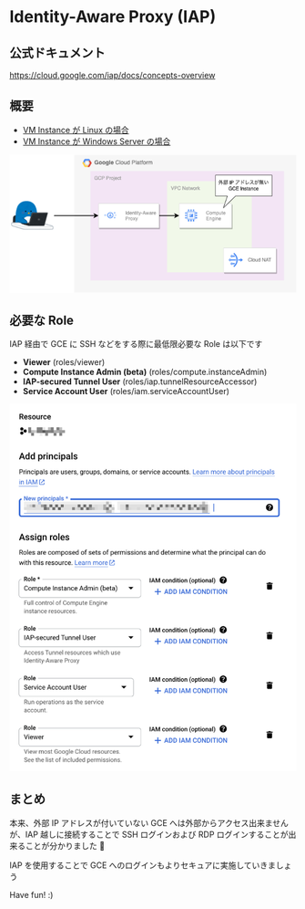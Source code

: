 # Identity-Aware Proxy (IAP)

## 公式ドキュメント

https://cloud.google.com/iap/docs/concepts-overview

## 概要

- [VM Instance が Linux の場合](./linux/)
- [VM Instance が Windows Server の場合](./windows)

![](./_img/main.png)

## 必要な Role

IAP 経由で GCE に SSH などをする際に最低限必要な Role は以下です

- **Viewer** (roles/viewer)
- **Compute Instance Admin (beta)** (roles/compute.instanceAdmin)
- **IAP-secured Tunnel User** (roles/iap.tunnelResourceAccessor)
- **Service Account User** (roles/iam.serviceAccountUser)

![](./_img/compute-iap-01.png)

## まとめ

本来、外部 IP アドレスが付いていない GCE へは外部からアクセス出来ませんが、IAP 越しに接続することで SSH ログインおよび RDP ログインすることが出来ることが分かりました :raised_hands:

IAP を使用することで GCE へのログインもよりセキュアに実施していきましょう

Have fun! :)
